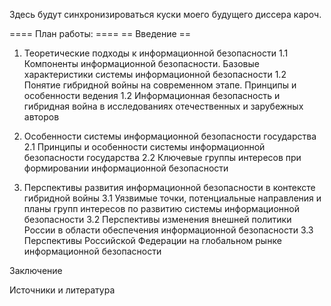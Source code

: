 Здесь будут синхронизироваться куски моего будущего диссера кароч.

==== План работы: ====
== Введение ==

1. Теоретические подходы к информационной безопасности
1.1 Компоненты информационной безопасности. Базовые характеристики системы информационной безопасности
1.2 Понятие гибридной войны на современном этапе. Принципы и особенности ведения
1.2 Информационная безопасность и гибридная война в исследованиях отечественных и зарубежных авторов

2. Особенности системы информационной безопасности государства
2.1 Принципы и особенности системы информационной безопасности государства
2.2 Ключевые группы интересов при формировании информационной безопасности

3. Перспективы развития информационной безопасности в контексте гибридной войны
3.1 Уязвимые точки, потенциальные направления и планы групп интересов по развитию системы информационной безопасности
3.2 Перспективы изменения внешней политики России в области обеспечения информационной безопасности
3.3 Перспективы Российской Федерации на глобальном рынке информационной безопасности

Заключение

Источники и литература
